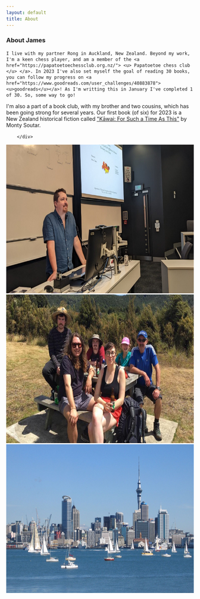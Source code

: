 ```yaml
---
layout: default
title: About
---
```

<!-- style="font-weight:bold" -->
<h3 class="mb-3">About James</h3>



<div class="container-fluid">
    <div class="row mb-4">
        <div class="col-sm-6 ">

    I live with my partner Rong in Auckland, New Zealand. Beyond my work, I'm a keen chess player, and am a member of the <a href="https://papatoetoechessclub.org.nz/"> <u> Papatoetoe chess club </u> </a>. In 2023 I've also set myself the goal of reading 30 books, you can follow my progress on <a href="https://www.goodreads.com/user_challenges/40883878"> <u>goodreads</u></a>! As I'm writting this in January I've completed 1 of 30. So, some way to go!

I'm also a part of a book club, with my brother and two cousins, which has been going strong for several years. Our first book (of six) for 2023 is a New Zealand historical fiction called <a href="https://www.goodreads.com/book/show/75564756-k-wai"><u>"Kāwai: For Such a Time As This"</u></a> by Monty Soutar. 

        </div>
 

  <div class="col-sm-6 ">
 
 <div id="carouselExampleSlidesOnly" class="carousel slide" data-ride="carousel">
  <div class="carousel-inner">
    <div class="carousel-item active">
    <div class="container">
      <img class="d-block w-100" src="imgs\profile_lecture.jpg" style="height:400px !important;" alt="First slide">
      <!-- <div class="carousel-caption d-none d-md-block">
    <h5 style="background-color:white;">University of Auckland - 2022</h5>
  </div> -->
    </div>
    </div>
    <div class="carousel-item">
    <div class="container">
      <img class="d-block w-100" src="imgs\profile_hiking.jpg" style="height:400px !important;" alt="Second slide">
      <!-- <div class="carousel-caption d-none d-md-block">
    <h5 style="background-color:white;">Family hike on the Kepler track, Fiordland, NZ</h5>
  </div> -->
    </div>
    </div>
    <div class="carousel-item">
    <div class="container">
      <img class="d-block w-100" src="imgs\profile_auckland.jpg" style="height:400px !important;" alt="Third slide">
       <!-- <div class="carousel-caption d-none d-md-block">
    <h5 style="background-color:white;">Auckland city harbour</h5>
  </div> -->
    </div>
  </div>
  <!-- <a class="carousel-control-prev" href="#carouselExampleControls" role="button" data-slide="prev">
    <span class="carousel-control-prev-icon" aria-hidden="true"></span>
    <span class="sr-only">Previous</span>
  </a>
  <a class="carousel-control-next" href="#carouselExampleControls" role="button" data-slide="next">
    <span class="carousel-control-next-icon" aria-hidden="true"></span>
    <span class="sr-only">Next</span>
  </a>
</div> -->

  </div>
</div>
</div>

<!-- style="width:400px !important;" -->
